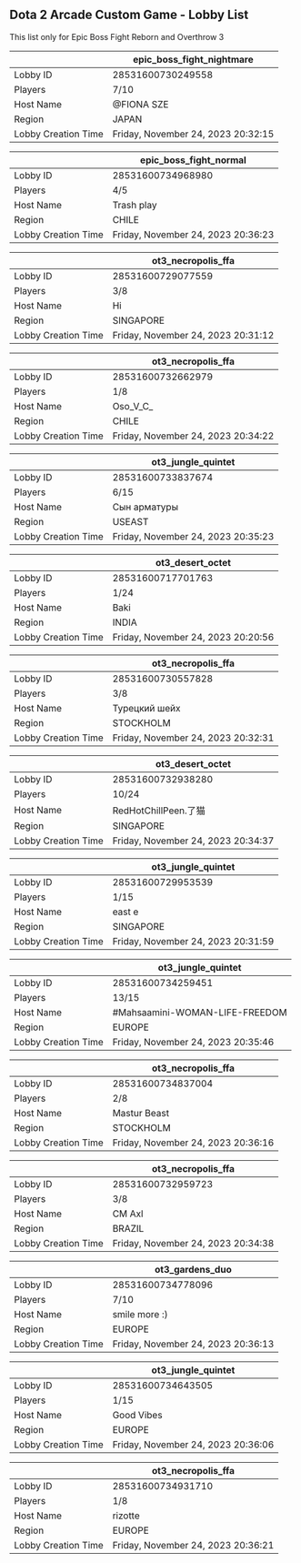 ## Dota 2 Arcade Custom Game - Lobby List

This list only for Epic Boss Fight Reborn and Overthrow 3

|  | epic_boss_fight_nightmare |
| ------ | ------ |
| Lobby ID | 28531600730249558 |
| Players | 7/10 |
| Host Name | @FIONA SZE |
| Region | JAPAN |
| Lobby Creation Time | Friday, November 24, 2023 20:32:15 |


|  | epic_boss_fight_normal |
| ------ | ------ |
| Lobby ID | 28531600734968980 |
| Players | 4/5 |
| Host Name | Trash play |
| Region | CHILE |
| Lobby Creation Time | Friday, November 24, 2023 20:36:23 |


|  | ot3_necropolis_ffa |
| ------ | ------ |
| Lobby ID | 28531600729077559 |
| Players | 3/8 |
| Host Name | Hi |
| Region | SINGAPORE |
| Lobby Creation Time | Friday, November 24, 2023 20:31:12 |


|  | ot3_necropolis_ffa |
| ------ | ------ |
| Lobby ID | 28531600732662979 |
| Players | 1/8 |
| Host Name | Oso_V_C_ |
| Region | CHILE |
| Lobby Creation Time | Friday, November 24, 2023 20:34:22 |


|  | ot3_jungle_quintet |
| ------ | ------ |
| Lobby ID | 28531600733837674 |
| Players | 6/15 |
| Host Name | Сын арматуры |
| Region | USEAST |
| Lobby Creation Time | Friday, November 24, 2023 20:35:23 |


|  | ot3_desert_octet |
| ------ | ------ |
| Lobby ID | 28531600717701763 |
| Players | 1/24 |
| Host Name | Baki |
| Region | INDIA |
| Lobby Creation Time | Friday, November 24, 2023 20:20:56 |


|  | ot3_necropolis_ffa |
| ------ | ------ |
| Lobby ID | 28531600730557828 |
| Players | 3/8 |
| Host Name | Турецкий шейх |
| Region | STOCKHOLM |
| Lobby Creation Time | Friday, November 24, 2023 20:32:31 |


|  | ot3_desert_octet |
| ------ | ------ |
| Lobby ID | 28531600732938280 |
| Players | 10/24 |
| Host Name | RedHotChillPeen.了猫 |
| Region | SINGAPORE |
| Lobby Creation Time | Friday, November 24, 2023 20:34:37 |


|  | ot3_jungle_quintet |
| ------ | ------ |
| Lobby ID | 28531600729953539 |
| Players | 1/15 |
| Host Name | east e |
| Region | SINGAPORE |
| Lobby Creation Time | Friday, November 24, 2023 20:31:59 |


|  | ot3_jungle_quintet |
| ------ | ------ |
| Lobby ID | 28531600734259451 |
| Players | 13/15 |
| Host Name | #Mahsaamini-WOMAN-LIFE-FREEDOM |
| Region | EUROPE |
| Lobby Creation Time | Friday, November 24, 2023 20:35:46 |


|  | ot3_necropolis_ffa |
| ------ | ------ |
| Lobby ID | 28531600734837004 |
| Players | 2/8 |
| Host Name | Mastur Beast |
| Region | STOCKHOLM |
| Lobby Creation Time | Friday, November 24, 2023 20:36:16 |


|  | ot3_necropolis_ffa |
| ------ | ------ |
| Lobby ID | 28531600732959723 |
| Players | 3/8 |
| Host Name | CM Axl |
| Region | BRAZIL |
| Lobby Creation Time | Friday, November 24, 2023 20:34:38 |


|  | ot3_gardens_duo |
| ------ | ------ |
| Lobby ID | 28531600734778096 |
| Players | 7/10 |
| Host Name | smile more :) |
| Region | EUROPE |
| Lobby Creation Time | Friday, November 24, 2023 20:36:13 |


|  | ot3_jungle_quintet |
| ------ | ------ |
| Lobby ID | 28531600734643505 |
| Players | 1/15 |
| Host Name | Good Vibes |
| Region | EUROPE |
| Lobby Creation Time | Friday, November 24, 2023 20:36:06 |


|  | ot3_necropolis_ffa |
| ------ | ------ |
| Lobby ID | 28531600734931710 |
| Players | 1/8 |
| Host Name | rizotte |
| Region | EUROPE |
| Lobby Creation Time | Friday, November 24, 2023 20:36:21 |


